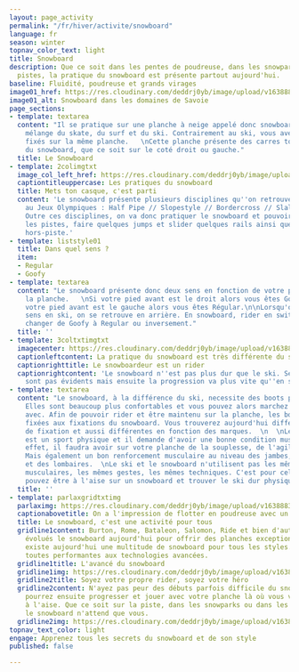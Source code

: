 ```yaml
---
layout: page_activity
permalink: "/fr/hiver/activite/snowboard"
language: fr
season: winter
topnav_color_text: light
title: Snowboard
description: Que ce soit dans les pentes de poudreuse, dans les snowparks ou sur les
  pistes, la pratique du snowboard est présente partout aujourd'hui.
baseline: Fluidité, poudreuse et grands virages
image01_href: https://res.cloudinary.com/deddrj0yb/image/upload/v1638883532/website/winter/Snowboard-marche_prsset.jpg
image01_alt: Snowboard dans les domaines de Savoie
page_sections:
- template: textarea
  content: "Il se pratique sur une planche à neige appelé donc snowboard. C'est un
    mélange du skate, du surf et du ski. Contrairement au ski, vous avez les 2 pieds
    fixés sur la même planche.   \nCette planche présente des carres tout le long
    du snowboard, que ce soit sur le coté droit ou gauche."
  title: Le Snowboard
- template: 2colimgtxt
  image_col_left_href: https://res.cloudinary.com/deddrj0yb/image/upload/v1638883539/website/winter/Snowboard-rider-debout_oecizy.jpg
  captiontitleuppercase: Les pratiques du snowboard
  title: Mets ton casque, c'est parti
  content: 'Le snowboard présente plusieurs disciplines qu''on retrouve par exemple
    au Jeux Olympiques : Half Pipe // Slopestyle // Bordercross // Slalom //Freeride.
    Outre ces disciplines, on va donc pratiquer le snowboard et pouvoir carver sur
    les pistes, faire quelques jumps et slider quelques rails ainsi que flotter en
    hors-piste.'
- template: liststyle01
  title: Dans quel sens ?
  item:
  - Regular
  - Goofy
- template: textarea
  content: "Le snowboard présente donc deux sens en fonction de votre pied avant sur
    la planche.   \nSi votre pied avant est le droit alors vous êtes Goofy.  \nSi
    votre pied avant est le gauche alors vous êtes Régular.\n\nLorsqu'on change de
    sens en ski, on se retrouve en arrière. En snowboard, rider en switch c'est donc
    changer de Goofy à Regular ou inversement."
  title: ''
- template: 3coltxtimgtxt
  imagecenter: https://res.cloudinary.com/deddrj0yb/image/upload/v1638883542/website/winter/Snowboard-saut-neige_t0coxa.jpg
  captionleftcontent: La pratique du snowboard est très différente du ski
  captionrighttitle: Le snowboardeur est un rider
  captionrightcontent: 'Le snowboard n''est pas plus dur que le ski. Ses débuts ne
    sont pas évidents mais ensuite la progression va plus vite qu''en ski. '
- template: textarea
  content: "Le snowboard, à la différence du ski, necessite des boots pour sa pratique.
    Elles sont beaucoup plus confortables et vous pouvez alors marchez plus facilement
    avec. Afin de pouvoir rider et être maintenu sur la planche, les boots seront
    fixées aux fixations du snowboard. Vous trouverez aujourd'hui différentes types
    de fixation et aussi différentes en fonction des marques.  \n  \nLe snowboard
    est un sport physique et il demande d'avoir une bonne condition musculaire. En
    effet, il faudra avoir sur votre planche de la souplesse, de l'agilité, de l'impulsivité.
    Mais également un bon renforcement musculaire au niveau des jambes, des abdominaux
    et des lombaires.  \nLe ski et le snowboard n'utilisent pas les mêmes groupes
    musculaires, les mêmes gestes, les mêmes techniques. C'est pour cela que vous
    pouvez être à l'aise sur un snowboard et trouver le ski dur physiquement."
  title: ''
- template: parlaxgridtxtimg
  parlaximg: https://res.cloudinary.com/deddrj0yb/image/upload/v1638883531/website/winter/Snowboard-descente-poudreuse_xp9cqv.jpg
  captionabovetitle: On a l'impression de flotter en poudreuse avec un snowboatd
  title: Le snowboard, c'est une activité pour tous
  gridline1content: Burton, Rome, Bataleon, Salomon, Ride et bien d'autres, ont fait
    évolués le snowboard aujourd'hui pour offrir des planches exceptionnelles. Il
    existe aujourd'hui une multitude de snowboard pour tous les styles. Elles sont
    toutes performantes aux technologies avancées.
  gridline1title: L'avancé du snowboard
  gridline1img: https://res.cloudinary.com/deddrj0yb/image/upload/v1638883536/website/winter/Snowboard-freestyle-ride_luennl.jpg
  gridline2title: Soyez votre propre rider, soyez votre héro
  gridline2content: N'ayez pas peur des débuts parfois difficile du snowboard. Vous
    pourrez ensuite progresser et jouer avec votre planche là où vous vous sentirez
    à l'aise. Que ce soit sur la piste, dans les snowparks ou dans les hors-pistes,
    le snowboard n'attend que vous.
  gridline2img: https://res.cloudinary.com/deddrj0yb/image/upload/v1638883532/website/winter/Snowboard-duo-marche_vgtw6n.jpg
topnav_text_color: light
engage: Apprenez tous les secrets du snowboard et de son style
published: false

---
```

